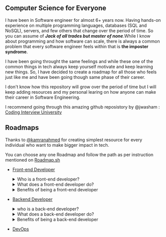 ## Computer Science for Everyone

I have been in Software engineer for almost 6+ years now. Having hands-on experience on multiple programming languages, databases (SQL and NoSQL), servers, and few others that change over the period of time. So you can assume of _**Jack of all trades but master of none**_.While I know about programming and how software can scale, there is always a common problem that every software engineer feels within that is **the imposter syndrome**. 

I have been going throught the same feelings and while these one of the common things in tech always keep yourself motivate and keep learning new things. So, I have decided to create a roadmap for all those who feels just like me and have been going though same phase of their career.

I don't know how this repository will grow over the period of time but I will keep adding resources and my personal learing on how anyone can make their career in Software Engineering. 

I recommend going through this amazing github reposistory by @jwasham : [Coding Interview University](https://github.com/jwasham/coding-interview-university)


## Roadmaps

Thanks to [@kamranahmed](https://github.com/kamranahmedse) for creating simplest resource for every individual who want to make bigger impact in tech.

You can choose any one Roadmap and follow the path as per instruction mentioned on [Roadmap.sh](https://roadmap.sh/)

- [Front-end Developer](https://roadmap.sh/frontend)
    <details close>
      <summary>Who is a front-end developer?</summary>
      <br>
      A front-end developer creates websites and applications using web languages such as HTML, CSS, and JavaScript allow users to access and interact with the site or app. When you visit a website, the design elements you see were created by a front-end developer.
      </details>
      
     <details close>
       <summary>What does a front-end developer do?</summary> 
       <br>
       Front-end developers create the user interface (UI) that determines what each part of a site or application does and how it will look.
       <br> <br>
       If someone wanted to build a website, for example, they might hire a front-end developer to create the site's layout. The front-end developer determines where to place images, what the navigation should look like, and how to present the site. Much of their work involves ensuring the appearance and layout of the site or application is easy to navigate and intuitive for the user.
       </details>
    
     <details close>
        <summary>Benefits of being a front-end developer</summary>
         <br>
         The demand and flexibility of this position mean that there are many career opportunities available across various industries and locations. Whether that means working with a non-profit organization, starting your own freelance business, or being an in-house developer for a company, you’ll likely have the chance to find a role that fits your interests.
        <br> <br>
        The computer-heavy nature of the job also means plenty of opportunities to work remotely. Being a front-end developer can mean being able to work for companies across the country—or even the globe—from the comfort of your home.
        <br> <br>
        A career as a front-end web developer can flex your creativity and problem-solving skills. As a field that is constantly evolving to incorporate new technology, front-end development can reward those who like to learn new things and face challenges.
        </details>
 
- [Backend Developer](https://roadmap.sh/backend)
     <details close>
        <summary> who is a back-end developer?</summary>
        <br>
        A back-end developer is a type of programmer who creates the logical back-end and core computational logic of a website, software or information system. The developer creates components and features that are indirectly accessed by a user through a front-end application or system.
        </details>
            
     <details close>
        <summary>What does a back-end developer do?</summary>
        <br>
        A back-end developer builds and maintains the technology that powers those components which, together, enable the user-facing side of the website to even exist in the first place.
        </details>
       
     <details close>
        <summary>Benefits of being a back-end developer</summary>
        <br>
        - RUNS IN DIFFERENT ENVIRONMENTS
            <br><br>
            Companies today deploy websites and web applications in a range of environments. For starters, some businesses choose sites operating on database servers, and others install online apps in the cloud. Around the same period, more companies are now merging all hosting services to take advantage of advantages such as improved capacity and scalability.
            <br><br> 
            The setup of the Web server varies from network to network. The programmers also frequently distribute workload server-side over multiple machines. The varying hosting environments make customizing website backend essential for developers.
             <br><br>
        - MAKES INFORMATION SHARING FASTER
           <br>  <br>
           The backend consists of three critical elements of a website, i.e., application, web server, and database, as mentioned previously. Each user should be able to provide his/her login name and password while accessing a website’s user interface. The username ID and the user’s password is checked via the runtime. Similarly, any details that the user submits is processed in the backend application in the repositories. 
        <br><br> The backend often retrieves data from the archive and transfers the details to the web interface for the app view. Hence, a website’s backend serves as its framework and enables the sharing of knowledge. 
        <br> <br>
       - IMPACTS THE WEBSITE’S USER EXPERIENCE
           <br>
            A website’s accessibility and user interface will, over the long term, depend on its success. As noted earlier, the backend performs all tasks required to make a website function. And the consistency of backend technology can influence the user interface provided by a website. Any problems with the backend code can lead to frequent website crashes, slow running of the site, and similar performance issues.  
        <br><br>
            At the same time, small vulnerabilities in the backend code will render the website susceptible to targeted ransomware attacks and protection. Developers must concentrate on the consistency and layout of the backend code to ensure that the site offers a better user experience without interruption. 
    <br><br>
       - ADDS FUNCTIONALITY UTILITY TO EACH FRONTEND DEVELOPMENT
            <br><br>
            When developing a website, programmers are required to write backend code to add utility to the functionality of each frontend. For example, to add functionality to a user login form, they must write code using a server-side programming language. The backend code collects the values each time a user enters his login credentials and compares them with the login data stored in databases. <br><br> Similarly, the backend code adds functionality to different forms, profiles, and accounts. Without quality backend technology, thus, no website will work.
    
    
- [DevOps](https://roadmap.sh/devops)
